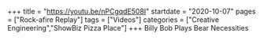 +++
title = "https://youtu.be/nPCgqdE508I"
startdate = "2020-10-07"
pages = ["Rock-afire Replay"]
tags = ["Videos"]
categories = ["Creative Engineering","ShowBiz Pizza Place"]
+++
Billy Bob Plays Bear Necessities
